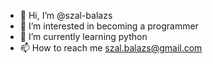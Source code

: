 - 👋 Hi, I’m @szal-balazs
- 👀 I’m interested in becoming a programmer
- 🌱 I’m currently learning python
- 📫 How to reach me szal.balazs@gmail.com

<!---
szal-balazs/szal-balazs is a ✨ special ✨ repository because its `README.md` (this file) appears on your GitHub profile.
You can click the Preview link to take a look at your changes.
--->

